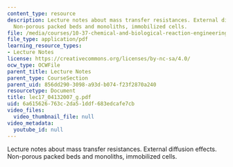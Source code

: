 ```yaml
---
content_type: resource
description: Lecture notes about mass transfer resistances. External diffusion effects.
  Non-porous packed beds and monoliths, immobilized cells.
file: /media/courses/10-37-chemical-and-biological-reaction-engineering-spring-2007/6a615626763c2da51ddf683edcafe7cb_lec17_04132007_g.pdf
file_type: application/pdf
learning_resource_types:
- Lecture Notes
license: https://creativecommons.org/licenses/by-nc-sa/4.0/
ocw_type: OCWFile
parent_title: Lecture Notes
parent_type: CourseSection
parent_uid: 856dd290-3098-a93d-b074-f23f2870a240
resourcetype: Document
title: lec17_04132007_g.pdf
uid: 6a615626-763c-2da5-1ddf-683edcafe7cb
video_files:
  video_thumbnail_file: null
video_metadata:
  youtube_id: null
---
```

Lecture notes about mass transfer resistances. External diffusion effects. Non-porous packed beds and monoliths, immobilized cells.